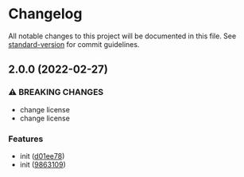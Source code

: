 # Changelog

All notable changes to this project will be documented in this file. See [standard-version](https://github.com/conventional-changelog/standard-version) for commit guidelines.

## 2.0.0 (2022-02-27)


### ⚠ BREAKING CHANGES

* change license
* change license

### Features

* init ([d01ee78](https://github-mostafaolyai/mostafaolyai/change-log/commit/d01ee786c495781e1b8229e8f296f8ceb951e529))
* init ([9863109](https://github-mostafaolyai/mostafaolyai/change-log/commit/986310910bd2121504b80d65c78bbb63c17a6381))
